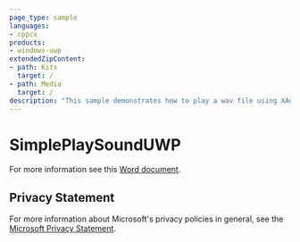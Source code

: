 ```yaml
---
page_type: sample
languages:
- cppcx
products:
- windows-uwp
extendedZipContent:
- path: Kits
  target: /
- path: Media
  target: /
description: "This sample demonstrates how to play a wav file using XAudio2 in a Universal Windows Platform (UWP) app."
---
```


# SimplePlaySoundUWP

For more information see this [Word document](https://github.com/microsoft/Xbox-ATG-Samples/blob/master/UWPSamples/Audio/SimplePlaySoundUWP/Readme.docx).

## Privacy Statement

For more information about Microsoft's privacy policies in general, see the [Microsoft Privacy Statement](https://privacy.microsoft.com/privacystatement/).
